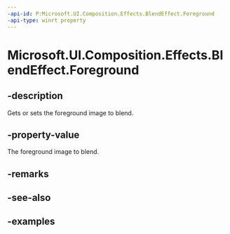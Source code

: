 ```yaml
---
-api-id: P:Microsoft.UI.Composition.Effects.BlendEffect.Foreground
-api-type: winrt property
---
```


<!-- Property syntax.
public IGraphicsEffectSource Foreground { get;  set; }
-->

# Microsoft.UI.Composition.Effects.BlendEffect.Foreground

## -description
Gets or sets the foreground image to blend. 

## -property-value
The foreground image to blend.

## -remarks

## -see-also

## -examples

